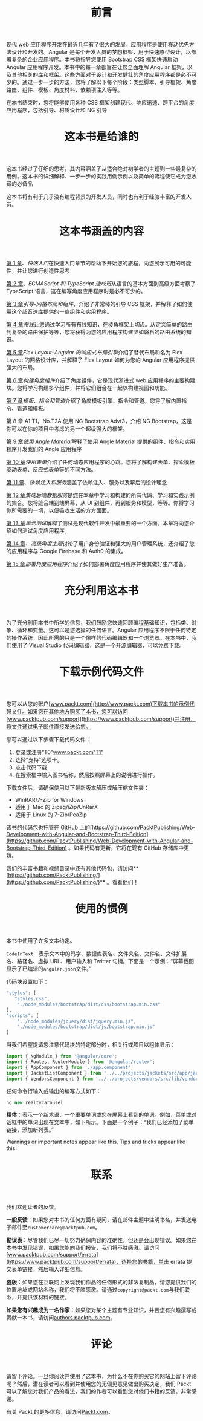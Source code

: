 <header>

# 前言

</header>

现代 web 应用程序开发在最近几年有了很大的发展。应用程序是使用移动优先方法设计和开发的。Angular 是每个开发人员的梦想框架，用于快速原型设计，以部署复杂的企业应用程序。本书将指导您使用 Bootstrap CSS 框架快速启动 Angular 应用程序开发。本书中的每一章都旨在让您全面理解 Angular 框架，以及其他相关的库和框架。这些方面对于设计和开发健壮的角度应用程序都是必不可少的。通过一步一步的方法，您将了解以下每个阶段：类型脚本、引导框架、角度路由、组件、模板、角度材料、依赖项注入等等。

在本书结束时，您将能够使用各种 CSS 框架创建现代、响应迅速、跨平台的角度应用程序，包括引导、材质设计和 NG 引导

<header>

# 这本书是给谁的

</header>

这本书经过了仔细的思考，其内容涵盖了从适合绝对初学者的主题到一些最复杂的用例。这本书的详细解释、一步一步的实践用例示例以及简单的流程使它成为您收藏的必备品

这本书将有利于几乎没有编程背景的开发人员，同时也有利于经验丰富的开发人员。

<header>

# 这本书涵盖的内容

</header>

[第 1 章](01.html)、*快速入门*在快速入门章节的帮助下开始您的旅程，向您展示可用的可能性，并让您进行创造性思考

[第 2 章](02.html)、*ECMAScript 和 TypeScript 速成班*从语言的基本方面到高级方面考察了 TypeScript 语言，这在编写角度应用程序时是必不可少的。

[第 3 章](03.html)*引导-网格布局和组件*，介绍了非常棒的引导 CSS 框架，并解释了如何使用这个超音速库提供的一些组件和实用程序。

[第 4 章](04.html)*布线*让您通过学习所有布线知识，在棱角框架上切齿。从定义简单的路由到复杂的路由保护等等，您将获得为您的应用程序构建坚如磐石的路由系统的知识。

[第 5 章](05.html)*Flex Layout–Angular 的响应式布局引擎*介绍了替代布局和名为 Flex Layout 的网格设计库，并解释了 Flex Layout 如何为您的 Angular 应用程序提供强大的布局。

[第 6 章](06.html)*构建角度组件*介绍了角度组件，它是现代渐进式 web 应用程序的主要构建块。您将学习构建多个组件，并将它们组合在一起以构建视图和功能。

[第 7 章](07.html)*模板、指令和管道*介绍了角度模板引擎、指令和管道。您将了解内置指令、管道和模板。

第 8 章 A1 T1，No.T2A.使用 NG Bootstrap Advt3，介绍 NG Bootstrap，这是你可以在你的项目中考虑的另一个超级强大的框架。

[第 9 章](09.html)*使用 Angle Material*解释了使用 Angle Material 提供的组件、指令和实用程序开发我们的 Angle 应用程序

[第 10 章](10.html)*使用表单*介绍了任何动态应用程序的心跳。您将了解构建表单、探索模板驱动表单、反应式表单等的不同方法。

[第 11 章](11.html)、*依赖注入和服务*涵盖了依赖注入、服务以及幕后的设计理念

[第 12 章](12.html)*集成后端数据服务*是您在本章中学习和构建的所有代码、学习和实践示例的集合。您将缝合端到端屏幕，从 UI 到组件，再到服务和模型，等等。你将学习你所需要的一切，以便吸收生活的方方面面。

[第 13 章](13.html)*单元测试*解释了测试是现代软件开发中最重要的一个方面。本章将向您介绍如何测试角度应用程序。

[第 14 章](14.html)、*高级角度主题*讨论了用户身份验证和强大的用户管理系统，还介绍了您的应用程序与 Google Firebase 和 Auth0 的集成。

[第 15 章](15.html)*部署角度应用程序*介绍了如何部署角度应用程序并使其做好生产准备。

<header>

# 充分利用这本书

</header>

为了充分利用本书中所学的信息，我们鼓励您快速回顾编程基础知识，包括类、对象、循环和变量。这可以是您选择的任何语言。Angular 应用程序不限于任何特定的操作系统，因此所需的只是一个像样的代码编辑器和一个浏览器。在本书中，我们使用了 Visual Studio 代码编辑器，这是一个开源编辑器，可以免费下载。

<header>

# 下载示例代码文件

</header>

您可以从您的账户[www.packt.com](http://www.packt.com)下载本书的示例代码文件。如果您在其他地方购买了本书，您可以访问[www.packtpub.com/support](https://www.packtpub.com/support)并注册，将文件通过电子邮件直接发送给您。

您可以通过以下步骤下载代码文件：

1.  登录或注册“T0”www.packt.com“T1”
2.  选择“支持”选项卡。
3.  点击代码下载
4.  在搜索框中输入图书名称，然后按照屏幕上的说明进行操作。

下载文件后，请确保使用以下最新版本解压或解压缩文件夹：

*   WinRAR/7-Zip for Windows
*   适用于 Mac 的 Zipeg/iZip/UnRarX
*   适用于 Linux 的 7-Zip/PeaZip

该书的代码包也托管在 GitHub 上的[https://github.com/PacktPublishing/Web-Development-with-Angular-and-Bootstrap-Third-Edition](https://github.com/PacktPublishing/Web-Development-with-Angular-and-Bootstrap-Third-Edition) 。如果代码有更新，它将在现有 GitHub 存储库中更新。

我们的丰富书籍和视频目录中还有其他代码包，请访问**[https://github.com/PacktPublishing/](https://github.com/PacktPublishing/)** 。看看他们！

<header>

# 使用的惯例

</header>

本书中使用了许多文本约定。

`CodeInText`：表示文本中的码字、数据库表名、文件夹名、文件名、文件扩展名、路径名、虚拟 URL、用户输入和 Twitter 句柄。下面是一个示例：“屏幕截图显示了已编辑的`angular.json`文件。”

代码块设置如下：

```ts
"styles": [
   "styles.css",
    "./node_modules/bootstrap/dist/css/bootstrap.min.css"
],
"scripts": [
    "../node_modules/jquery/dist/jquery.min.js",
    "./node_modules/bootstrap/dist/js/bootstrap.min.js"
]  
```

当我们希望提请您注意代码块的特定部分时，相关行或项目以粗体显示：

```ts
import { NgModule } from '@angular/core';
import { Routes, RouterModule } from '@angular/router';
import { AppComponent } from './app.component';
import { JacketListComponent } from '../../projects/jackets/src/app/jacket-list/jacket-list.component';
import { VendorsComponent } from '../../projects/vendors/src/lib/vendors.component';
```

任何命令行输入或输出的编写方式如下：

```ts
ng new realtycarousel
```

**粗体**：表示一个新术语、一个重要单词或您在屏幕上看到的单词。例如，菜单或对话框中的单词出现在文本中，如下所示。下面是一个例子：“我们已经添加了菜单链接，添加新列表。”

Warnings or important notes appear like this. Tips and tricks appear like this.

<header>

# 联系

</header>

我们欢迎读者的反馈。

**一般反馈**：如果您对本书的任何方面有疑问，请在邮件主题中注明书名，并发送电子邮件至`customercare@packtpub.com`。

**勘误表**：尽管我们已尽一切努力确保内容的准确性，但还是会出现错误。如果您在本书中发现错误，如果您能向我们报告，我们将不胜感激。请访问[www.packtpub.com/support/errata](https://www.packtpub.com/support/errata)，选择您的书籍，单击 errata 提交表单链接，然后输入详细信息。

**盗版**：如果您在互联网上发现我们作品的任何形式的非法复制品，请您提供我们的位置地址或网站名称，我们将不胜感激。请通过`copyright@packt.com`与我们联系，并提供该材料的链接。

**如果您有兴趣成为一名作家**：如果您对某个主题有专业知识，并且您有兴趣撰写或贡献一本书，请访问[authors.packtpub.com](http://authors.packtpub.com/)。

<header>

# 评论

</header>

请留下评论。一旦你阅读并使用了这本书，为什么不在你购买它的网站上留下评论呢？然后，潜在读者可以看到并使用您的无偏见意见做出购买决定，我们 Packt 可以了解您对我们产品的看法，我们的作者可以看到您对他们书籍的反馈。非常感谢。

有关 Packt 的更多信息，请访问[Packt.com](http://www.packt.com/)。